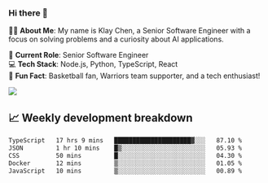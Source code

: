 ### Hi there 👋

👨‍💻 **About Me**: My name is Klay Chen, a Senior Software Engineer with a focus on solving problems and a curiosity about AI applications.

💼 **Current Role**: Senior Software Engineer  
💻 **Tech Stack**: Node.js, Python, TypeScript, React  
🏀 **Fun Fact**: Basketball fan, Warriors team supporter, and a tech enthusiast!

<img align="center" src="https://github-readme-stats.vercel.app/api?username=nameczz&show_icons=true&hide_title=true&theme=dracula" />

## 📈 Weekly development breakdown

<!--START_SECTION:waka-->

```txt
TypeScript   17 hrs 9 mins   █████████████████████▓░░░   87.10 %
JSON         1 hr 10 mins    █▒░░░░░░░░░░░░░░░░░░░░░░░   05.93 %
CSS          50 mins         █░░░░░░░░░░░░░░░░░░░░░░░░   04.30 %
Docker       12 mins         ▒░░░░░░░░░░░░░░░░░░░░░░░░   01.05 %
JavaScript   10 mins         ▒░░░░░░░░░░░░░░░░░░░░░░░░   00.89 %
```

<!--END_SECTION:waka-->
